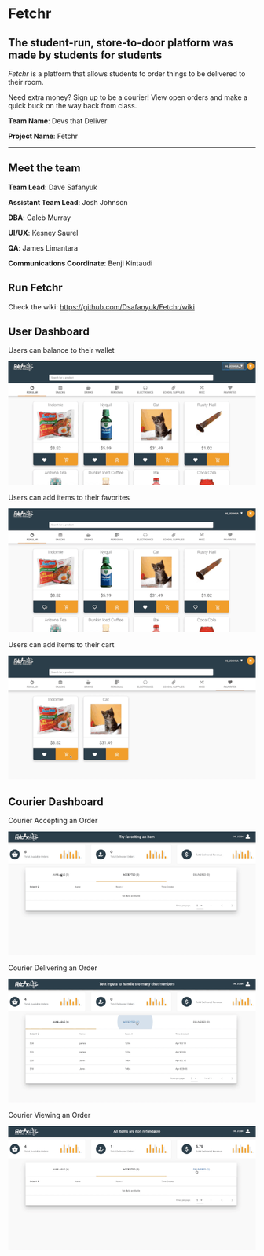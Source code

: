 # Fetchr

## The student-run, store-to-door platform was made by students for students

_Fetchr_ is a platform that allows students to order things to be delivered to their room.

Need extra money? Sign up to be a courier! View open orders and make a quick buck on the way back from class.

**Team Name**: Devs that Deliver

**Project Name**: Fetchr

---

## Meet the team

**Team Lead**: Dave Safanyuk

**Assistant Team Lead**: Josh Johnson

**DBA**: Caleb Murray

**UI/UX**: Kesney Saurel

**QA**: James Limantara

**Communications Coordinate**: Benji Kintaudi

## Run Fetchr

Check the wiki: <https://github.com/Dsafanyuk/Fetchr/wiki>

## User Dashboard

Users can balance to their wallet

![User adding balance to Wallet](client/src/Components/assets/AddToWallet.gif)

Users can add items to their favorites

![User adding item to Favorites](client/src/Components/assets/AddToFavorites.gif)

Users can add items to their cart

![User adding item to Cart](client/src/Components/assets/AddToCart.gif)

## Courier Dashboard

Courier Accepting an Order

![Courier Accepting an Order](client/src/Components/images/CourierAcceptOrder.gif)

Courier Delivering an Order

![Courier Delivering an Order](client/src/Components/images/CourierDeliverOrder.gif)

Courier Viewing an Order

![Courier Viewing an Order](client/src/Components/images/CourierViewOrder.gif)
